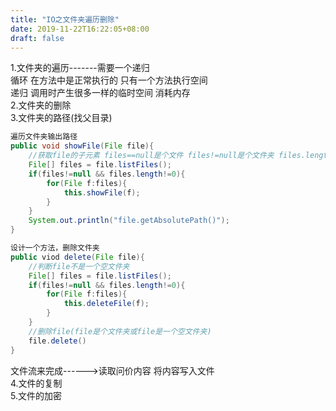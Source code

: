```yaml
---
title: "IO之文件夹遍历删除"
date: 2019-11-22T16:22:05+08:00
draft: false
---
```



1.文件夹的遍历-------需要一个递归   
    循环 在方法中是正常执行的 只有一个方法执行空间  
    递归 调用时产生很多一样的临时空间 消耗内存  
2.文件夹的删除  
3.文件夹的路径(找父目录)

```java
遍历文件夹输出路径
public void showFile(File file){
    //获取file的子元素 files==null是个文件 files!=null是个文件夹 files.length!=0是个带元素的文件夹
    File[] files = file.listFiles();
    if(files!=null && files.length!=0){
        for(File f:files){
            this.showFile(f);
        }
    }
    System.out.println("file.getAbsolutePath()");
} 
```
```java
设计一个方法，删除文件夹
public viod delete(File file){
    //判断file不是一个空文件夹
    File[] files = file.listFiles();
    if(files!=null && files.length!=0){
        for(File f:files){
            this.deleteFile(f);
        }
    }
    //删除file(file是个文件夹或file是一个空文件夹)
    file.delete()
}
```

文件流来完成------>读取问价内容 将内容写入文件      
4.文件的复制    
5.文件的加密    
